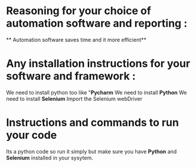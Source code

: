 # Reasoning for your choice of automation software and reporting : 
** Automation software saves time and it more efficient**
# Any installation instructions for your software and framework :
We need to install python too like "**Pycharm**
We need to install **Python**
We need to install **Selenium**
Import the Selenium webDriver
# Instructions and commands to run your code 
Its a python code so run it simply but make sure you have **Python** and **Selenium** installed in your sysytem.
